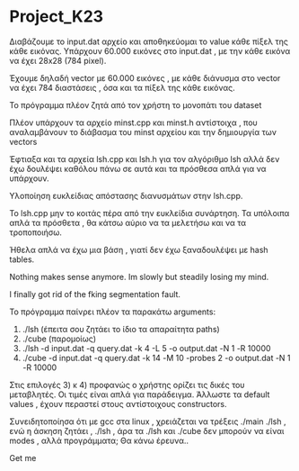# Project_K23

Διαβάζουμε το input.dat αρχείο και αποθηκεύομαι το value κάθε πίξελ της κάθε εικόνας. Υπάρχουν 60.000 εικόνες στο input.dat , με την κάθε εικόνα να έχει 28x28 (784 pixel).

Έχουμε δηλαδή vector με 60.000 εικόνες , με κάθε διάνυσμα στο vector να έχει 784 διαστάσεις , όσα και τα πίξελ της κάθε εικόνας.

Το πρόγραμμα πλέον ζητά από τον χρήστη το μονοπάτι του dataset

Πλέον υπάρχουν τα αρχείο minst.cpp και minst.h αντίστοιχα , που αναλαμβάνουν το διάβασμα του minst αρχείου και την δημιουργία των vectors

Έφτιαξα και τα αρχεία lsh.cpp και lsh.h για τον αλγόριθμο lsh αλλά δεν έχω δουλέψει καθόλου πάνω σε αυτά και τα πρόσθεσα απλά για να υπάρχουν.

Υλοποίηση ευκλείδιας απόστασης διανυσμάτων στην lsh.cpp.

To lsh.cpp μην το κοιτάς πέρα από την ευκλείδια συνάρτηση.
Τα υπόλοιπα απλά τα πρόσθετα , θα κάτσω αύριο να τα μελετήσω και να τα τροποποιήσω.

Ήθελα απλά να έχω μια βάση , γιατί δεν έχω ξαναδουλέψει με hash tables.

Nothing makes sense anymore. Im slowly but steadily losing my mind.

I finally got rid of the fking segmentation fault.

Το πρόγραμμα παίνρει πλέον τα παρακάτω arguments:

1) ./lsh (έπειτα σου ζητάει το ίδιο τα απαραίτητα paths)
2) ./cube (παρομοίως)
3) ./lsh -d input.dat -q query.dat -k 4 -L 5 -ο output.dat -Ν 1 -R 10000
4) ./cube -d input.dat -q query.dat -k 14 -Μ 10 -probes 2 -ο output.dat -Ν 1 -R 10000

Στις επιλογές 3) κ 4) προφανώς ο χρήστης ορίζει τις δικές του μεταβλητές. Οι τιμές είναι απλά για παράδειγμα.
Άλλωστε τα default values , έχουν περαστεί στους αντίστοιχους constructors.

Συνειδητοποίησα ότι με gcc στα linux , χρειάζεται να τρέξεις ./main ./lsh , ενώ η άσκηση ζητάει , ./lsh , άρα τα ./lsh και ./cube δεν μπορούν να είναι modes , αλλά προγράμματα; Θα κάνω έρευνα..

Get me 